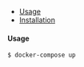 - [Usage](#usage)
- [Installation](#installation)

<a name="#usage"></a>
#### Usage
    $ docker-compose up
